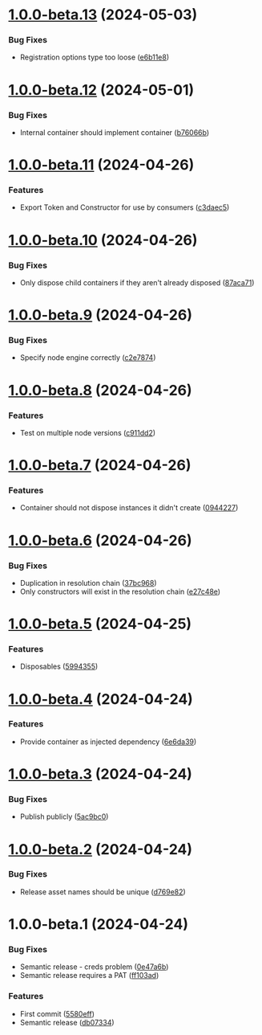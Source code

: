 # [1.0.0-beta.13](https://github.com/laurence79/autodep/compare/v1.0.0-beta.12...v1.0.0-beta.13) (2024-05-03)


### Bug Fixes

* Registration options type too loose ([e6b11e8](https://github.com/laurence79/autodep/commit/e6b11e804d14c2362afb781a6155f27f49a63f01))

# [1.0.0-beta.12](https://github.com/laurence79/autodep/compare/v1.0.0-beta.11...v1.0.0-beta.12) (2024-05-01)


### Bug Fixes

* Internal container should implement container ([b76066b](https://github.com/laurence79/autodep/commit/b76066b00262b1f920a1b55ee1282dbc91b6aedc))

# [1.0.0-beta.11](https://github.com/laurence79/autodep/compare/v1.0.0-beta.10...v1.0.0-beta.11) (2024-04-26)


### Features

* Export Token and Constructor for use by consumers ([c3daec5](https://github.com/laurence79/autodep/commit/c3daec5525d3ec51dd38306a069b5f247599eaec))

# [1.0.0-beta.10](https://github.com/laurence79/autodep/compare/v1.0.0-beta.9...v1.0.0-beta.10) (2024-04-26)


### Bug Fixes

* Only dispose child containers if they aren't already disposed ([87aca71](https://github.com/laurence79/autodep/commit/87aca717a3dcc3897cb5d1bb7ede05d78d9a9323))

# [1.0.0-beta.9](https://github.com/laurence79/autodep/compare/v1.0.0-beta.8...v1.0.0-beta.9) (2024-04-26)


### Bug Fixes

* Specify node engine correctly ([c2e7874](https://github.com/laurence79/autodep/commit/c2e787472fe861c3970af3983b11d2812b4f0418))

# [1.0.0-beta.8](https://github.com/laurence79/autodep/compare/v1.0.0-beta.7...v1.0.0-beta.8) (2024-04-26)


### Features

* Test on multiple node versions ([c911dd2](https://github.com/laurence79/autodep/commit/c911dd259f7c63e23e28aa6e01bdf871aaac05aa))

# [1.0.0-beta.7](https://github.com/laurence79/autodep/compare/v1.0.0-beta.6...v1.0.0-beta.7) (2024-04-26)


### Features

* Container should not dispose instances it didn't create ([0944227](https://github.com/laurence79/autodep/commit/0944227a382d45e6316051e1bcd038fb75a75ca3))

# [1.0.0-beta.6](https://github.com/laurence79/autodep/compare/v1.0.0-beta.5...v1.0.0-beta.6) (2024-04-26)


### Bug Fixes

* Duplication in resolution chain ([37bc968](https://github.com/laurence79/autodep/commit/37bc9681fdf93e207b2c9fa97dac0eb980987a0d))
* Only constructors will exist in the resolution chain ([e27c48e](https://github.com/laurence79/autodep/commit/e27c48ec7422647f3927ecd9aa571e9fa1d20e36))

# [1.0.0-beta.5](https://github.com/laurence79/autodep/compare/v1.0.0-beta.4...v1.0.0-beta.5) (2024-04-25)


### Features

* Disposables ([5994355](https://github.com/laurence79/autodep/commit/59943559de5ebe6116e5208371e12390f3be541b))

# [1.0.0-beta.4](https://github.com/laurence79/autodep/compare/v1.0.0-beta.3...v1.0.0-beta.4) (2024-04-24)


### Features

* Provide container as injected dependency ([6e6da39](https://github.com/laurence79/autodep/commit/6e6da3928786bb5cb70c9c1be872ed91b861d83c))

# [1.0.0-beta.3](https://github.com/laurence79/autodep/compare/v1.0.0-beta.2...v1.0.0-beta.3) (2024-04-24)


### Bug Fixes

* Publish publicly ([5ac9bc0](https://github.com/laurence79/autodep/commit/5ac9bc0a58872b2d36ff0b5e8717612a582e82ef))

# [1.0.0-beta.2](https://github.com/laurence79/autodep/compare/v1.0.0-beta.1...v1.0.0-beta.2) (2024-04-24)


### Bug Fixes

* Release asset names should be unique ([d769e82](https://github.com/laurence79/autodep/commit/d769e829d5179dfbbfe7e8c8e2017c88b158bcc6))

# 1.0.0-beta.1 (2024-04-24)


### Bug Fixes

* Semantic release - creds problem ([0e47a6b](https://github.com/laurence79/autodep/commit/0e47a6b00eadf8ec0435600bd0ca4270864cfc4d))
* Semantic release requires a PAT ([ff103ad](https://github.com/laurence79/autodep/commit/ff103adeb4f6eedfaeb6484293a301867aa15cf3))


### Features

* First commit ([5580eff](https://github.com/laurence79/autodep/commit/5580eff66e95bde7f065d7ef4ba8a1c8ea2e56a2))
* Semantic release ([db07334](https://github.com/laurence79/autodep/commit/db073344d303f4eef79121049f1689ca69b7f99f))

